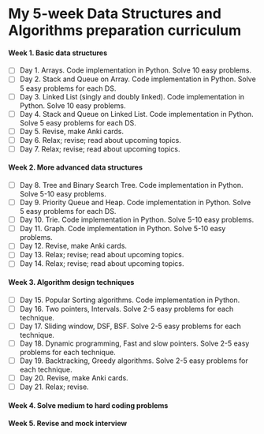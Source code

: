 # My 5-week Data Structures and Algorithms preparation curriculum

#### Week 1. Basic data structures
- [ ] Day 1. Arrays. Code implementation in Python. Solve 10 easy problems.
- [ ] Day 2. Stack and Queue on Array. Code implementation in Python. Solve 5 easy problems for each DS.
- [ ] Day 3. Linked List (singly and doubly linked). Code implementation in Python. Solve 10 easy problems.
- [ ] Day 4. Stack and Queue on Linked List. Code implementation in Python. Solve 5 easy problems for each DS.
- [ ] Day 5. Revise, make Anki cards.
- [ ] Day 6. Relax; revise; read about upcoming topics.
- [ ] Day 7. Relax; revise; read about upcoming topics.

#### Week 2. More advanced data structures
- [ ] Day 8. Tree and Binary Search Tree. Code implementation in Python. Solve 5-10 easy problems.
- [ ] Day 9. Priority Queue and Heap. Code implementation in Python. Solve 5 easy problems for each DS.
- [ ] Day 10. Trie. Code implementation in Python. Solve 5-10 easy problems.
- [ ] Day 11. Graph. Code implementation in Python. Solve 5-10 easy problems.
- [ ] Day 12. Revise, make Anki cards.
- [ ] Day 13. Relax; revise; read about upcoming topics.
- [ ] Day 14. Relax; revise; read about upcoming topics.

#### Week 3. Algorithm design techniques
- [ ] Day 15. Popular Sorting algorithms. Code implementation in Python.
- [ ] Day 16. Two pointers, Intervals. Solve 2-5 easy problems for each technique.
- [ ] Day 17. Sliding window, DSF, BSF. Solve 2-5 easy problems for each technique.
- [ ] Day 18. Dynamic programming, Fast and slow pointers. Solve 2-5 easy problems for each technique.
- [ ] Day 19. Backtracking, Greedy algorithms. Solve 2-5 easy problems for each technique.
- [ ] Day 20. Revise, make Anki cards.
- [ ] Day 21. Relax; revise.

#### Week 4. Solve medium to hard coding problems

#### Week 5. Revise and mock interview
